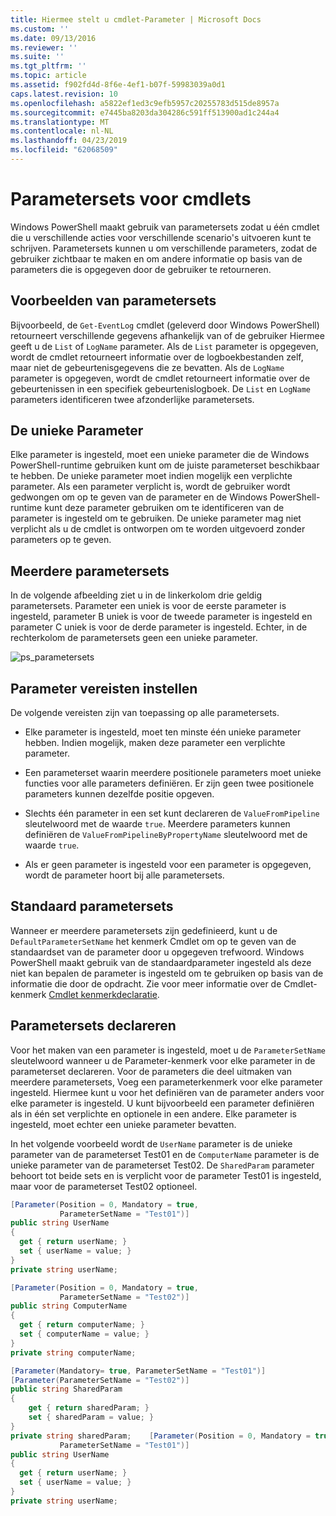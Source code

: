 ```yaml
---
title: Hiermee stelt u cmdlet-Parameter | Microsoft Docs
ms.custom: ''
ms.date: 09/13/2016
ms.reviewer: ''
ms.suite: ''
ms.tgt_pltfrm: ''
ms.topic: article
ms.assetid: f902fd4d-8f6e-4ef1-b07f-59983039a0d1
caps.latest.revision: 10
ms.openlocfilehash: a5822ef1ed3c9efb5957c20255783d515de8957a
ms.sourcegitcommit: e7445ba8203da304286c591ff513900ad1c244a4
ms.translationtype: MT
ms.contentlocale: nl-NL
ms.lasthandoff: 04/23/2019
ms.locfileid: "62068509"
---
```

# <a name="cmdlet-parameter-sets"></a>Parametersets voor cmdlets

Windows PowerShell maakt gebruik van parametersets zodat u één cmdlet die u verschillende acties voor verschillende scenario's uitvoeren kunt te schrijven. Parametersets kunnen u om verschillende parameters, zodat de gebruiker zichtbaar te maken en om andere informatie op basis van de parameters die is opgegeven door de gebruiker te retourneren.

## <a name="examples-of-parameter-sets"></a>Voorbeelden van parametersets

Bijvoorbeeld, de `Get-EventLog` cmdlet (geleverd door Windows PowerShell) retourneert verschillende gegevens afhankelijk van of de gebruiker Hiermee geeft u de `List` of `LogName` parameter. Als de `List` parameter is opgegeven, wordt de cmdlet retourneert informatie over de logboekbestanden zelf, maar niet de gebeurtenisgegevens die ze bevatten. Als de `LogName` parameter is opgegeven, wordt de cmdlet retourneert informatie over de gebeurtenissen in een specifiek gebeurtenislogboek. De `List` en `LogName` parameters identificeren twee afzonderlijke parametersets.

## <a name="unique-parameter"></a>De unieke Parameter

Elke parameter is ingesteld, moet een unieke parameter die de Windows PowerShell-runtime gebruiken kunt om de juiste parameterset beschikbaar te hebben. De unieke parameter moet indien mogelijk een verplichte parameter. Als een parameter verplicht is, wordt de gebruiker wordt gedwongen om op te geven van de parameter en de Windows PowerShell-runtime kunt deze parameter gebruiken om te identificeren van de parameter is ingesteld om te gebruiken. De unieke parameter mag niet verplicht als u de cmdlet is ontworpen om te worden uitgevoerd zonder parameters op te geven.

## <a name="multiple-parameter-sets"></a>Meerdere parametersets

In de volgende afbeelding ziet u in de linkerkolom drie geldig parametersets. Parameter een uniek is voor de eerste parameter is ingesteld, parameter B uniek is voor de tweede parameter is ingesteld en parameter C uniek is voor de derde parameter is ingesteld. Echter, in de rechterkolom de parametersets geen een unieke parameter.

![ps_parametersets](../media/ps-parametersets.gif)

## <a name="parameter-set-requirements"></a>Parameter vereisten instellen

De volgende vereisten zijn van toepassing op alle parametersets.

- Elke parameter is ingesteld, moet ten minste één unieke parameter hebben. Indien mogelijk, maken deze parameter een verplichte parameter.

- Een parameterset waarin meerdere positionele parameters moet unieke functies voor alle parameters definiëren. Er zijn geen twee positionele parameters kunnen dezelfde positie opgeven.

- Slechts één parameter in een set kunt declareren de `ValueFromPipeline` sleutelwoord met de waarde `true`. Meerdere parameters kunnen definiëren de `ValueFromPipelineByPropertyName` sleutelwoord met de waarde `true`.

- Als er geen parameter is ingesteld voor een parameter is opgegeven, wordt de parameter hoort bij alle parametersets.

## <a name="default-parameter-sets"></a>Standaard parametersets

Wanneer er meerdere parametersets zijn gedefinieerd, kunt u de `DefaultParameterSetName` het kenmerk Cmdlet om op te geven van de standaardset van de parameter door u opgegeven trefwoord. Windows PowerShell maakt gebruik van de standaardparameter ingesteld als deze niet kan bepalen de parameter is ingesteld om te gebruiken op basis van de informatie die door de opdracht. Zie voor meer informatie over de Cmdlet-kenmerk [Cmdlet kenmerkdeclaratie](./cmdlet-attribute-declaration.md).

## <a name="declaring-parameter-sets"></a>Parametersets declareren

Voor het maken van een parameter is ingesteld, moet u de `ParameterSetName` sleutelwoord wanneer u de Parameter-kenmerk voor elke parameter in de parameterset declareren. Voor de parameters die deel uitmaken van meerdere parametersets, Voeg een parameterkenmerk voor elke parameter ingesteld. Hiermee kunt u voor het definiëren van de parameter anders voor elke parameter is ingesteld. U kunt bijvoorbeeld een parameter definiëren als in één set verplichte en optionele in een andere. Elke parameter is ingesteld, moet echter een unieke parameter bevatten.

In het volgende voorbeeld wordt de `UserName` parameter is de unieke parameter van de parameterset Test01 en de `ComputerName` parameter is de unieke parameter van de parameterset Test02. De `SharedParam` parameter behoort tot beide sets en is verplicht voor de parameter Test01 is ingesteld, maar voor de parameterset Test02 optioneel.

```csharp
[Parameter(Position = 0, Mandatory = true,
           ParameterSetName = "Test01")]
public string UserName
{
  get { return userName; }
  set { userName = value; }
}
private string userName;

[Parameter(Position = 0, Mandatory = true,
           ParameterSetName = "Test02")]
public string ComputerName
{
  get { return computerName; }
  set { computerName = value; }
}
private string computerName;

[Parameter(Mandatory= true, ParameterSetName = "Test01")]
[Parameter(ParameterSetName = "Test02")]
public string SharedParam
{
    get { return sharedParam; }
    set { sharedParam = value; }
}
private string sharedParam;    [Parameter(Position = 0, Mandatory = true,
           ParameterSetName = "Test01")]
public string UserName
{
  get { return userName; }
  set { userName = value; }
}
private string userName;
```